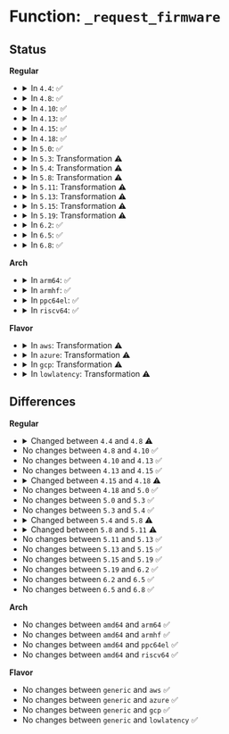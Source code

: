# Function: <code>_request_firmware</code>

## Status
<b>Regular</b>
<ul>
<li>
<details>
<summary>In <code>4.4</code>: ✅</summary>

```c
int _request_firmware(const struct firmware **firmware_p, const char *name, struct device *device, unsigned int opt_flags);
```

**Collision:** Unique Static

**Inline:** No

**Transformation:** False

**Instances:**

```
In drivers/base/firmware_class.c (ffffffff8155f340)
Location: drivers/base/firmware_class.c:1118
Inline: False
Direct callers:
  - drivers/base/firmware_class.c:request_firmware
  - drivers/base/firmware_class.c:request_firmware_direct
  - drivers/base/firmware_class.c:request_firmware_work_func
```
**Symbols:**

```
ffffffff8155f340-ffffffff8155fe31: _request_firmware (STB_LOCAL)
```
</details>
</li>
<li>
<details>
<summary>In <code>4.8</code>: ✅</summary>

```c
int _request_firmware(const struct firmware **firmware_p, const char *name, struct device *device, void *buf, size_t size, unsigned int opt_flags);
```

**Collision:** Unique Static

**Inline:** No

**Transformation:** False

**Instances:**

```
In drivers/base/firmware_class.c (ffffffff815b3920)
Location: drivers/base/firmware_class.c:1133
Inline: False
Direct callers:
  - drivers/base/firmware_class.c:request_firmware_work_func
  - drivers/base/firmware_class.c:request_firmware_into_buf
  - drivers/base/firmware_class.c:request_firmware_direct
  - drivers/base/firmware_class.c:request_firmware
```
**Symbols:**

```
ffffffff815b3920-ffffffff815b4451: _request_firmware (STB_LOCAL)
```
</details>
</li>
<li>
<details>
<summary>In <code>4.10</code>: ✅</summary>

```c
int _request_firmware(const struct firmware **firmware_p, const char *name, struct device *device, void *buf, size_t size, unsigned int opt_flags);
```

**Collision:** Unique Static

**Inline:** No

**Transformation:** False

**Instances:**

```
In drivers/base/firmware_class.c (ffffffff815e2ca0)
Location: drivers/base/firmware_class.c:1168
Inline: False
Direct callers:
  - drivers/base/firmware_class.c:request_firmware_work_func
  - drivers/base/firmware_class.c:request_firmware_into_buf
  - drivers/base/firmware_class.c:request_firmware_direct
  - drivers/base/firmware_class.c:request_firmware
```
**Symbols:**

```
ffffffff815e2ca0-ffffffff815e36f1: _request_firmware (STB_LOCAL)
```
</details>
</li>
<li>
<details>
<summary>In <code>4.13</code>: ✅</summary>

```c
int _request_firmware(const struct firmware **firmware_p, const char *name, struct device *device, void *buf, size_t size, unsigned int opt_flags);
```

**Collision:** Unique Static

**Inline:** No

**Transformation:** False

**Instances:**

```
In drivers/base/firmware_class.c (ffffffff815f7b30)
Location: drivers/base/firmware_class.c:1191
Inline: False
Direct callers:
  - drivers/base/firmware_class.c:request_firmware_work_func
  - drivers/base/firmware_class.c:request_firmware_into_buf
  - drivers/base/firmware_class.c:request_firmware_direct
  - drivers/base/firmware_class.c:request_firmware
```
**Symbols:**

```
ffffffff815f7b30-ffffffff815f83d8: _request_firmware (STB_LOCAL)
```
</details>
</li>
<li>
<details>
<summary>In <code>4.15</code>: ✅</summary>

```c
int _request_firmware(const struct firmware **firmware_p, const char *name, struct device *device, void *buf, size_t size, unsigned int opt_flags);
```

**Collision:** Unique Static

**Inline:** No

**Transformation:** False

**Instances:**

```
In drivers/base/firmware_class.c (ffffffff8165fad0)
Location: drivers/base/firmware_class.c:1198
Inline: False
Direct callers:
  - drivers/base/firmware_class.c:request_firmware_work_func
  - drivers/base/firmware_class.c:request_firmware_into_buf
  - drivers/base/firmware_class.c:request_firmware_direct
  - drivers/base/firmware_class.c:request_firmware
```
**Symbols:**

```
ffffffff8165fad0-ffffffff816603d7: _request_firmware (STB_LOCAL)
```
</details>
</li>
<li>
<details>
<summary>In <code>4.18</code>: ✅</summary>

```c
int _request_firmware(const struct firmware **firmware_p, const char *name, struct device *device, void *buf, size_t size, enum fw_opt opt_flags);
```

**Collision:** Unique Static

**Inline:** No

**Transformation:** False

**Instances:**

```
In drivers/base/firmware_loader/main.c (ffffffff8169a7e0)
Location: drivers/base/firmware_loader/main.c:559
Inline: False
Direct callers:
  - drivers/base/firmware_loader/main.c:request_firmware_work_func
  - drivers/base/firmware_loader/main.c:request_firmware_direct
  - drivers/base/firmware_loader/main.c:firmware_request_nowarn
  - drivers/base/firmware_loader/main.c:request_firmware
```
**Symbols:**

```
ffffffff8169a7e0-ffffffff8169ad62: _request_firmware (STB_LOCAL)
```
</details>
</li>
<li>
<details>
<summary>In <code>5.0</code>: ✅</summary>

```c
int _request_firmware(const struct firmware **firmware_p, const char *name, struct device *device, void *buf, size_t size, enum fw_opt opt_flags);
```

**Collision:** Unique Static

**Inline:** No

**Transformation:** False

**Instances:**

```
In drivers/base/firmware_loader/main.c (ffffffff816bb040)
Location: drivers/base/firmware_loader/main.c:567
Inline: False
Direct callers:
  - drivers/base/firmware_loader/main.c:request_firmware_work_func
  - drivers/base/firmware_loader/main.c:request_firmware_direct
  - drivers/base/firmware_loader/main.c:firmware_request_nowarn
  - drivers/base/firmware_loader/main.c:request_firmware
```
**Symbols:**

```
ffffffff816bb040-ffffffff816bb5e8: _request_firmware (STB_LOCAL)
```
</details>
</li>
<li>
<details>
<summary>In <code>5.3</code>: Transformation ⚠️</summary>

```c
int _request_firmware(const struct firmware **firmware_p, const char *name, struct device *device, void *buf, size_t size, enum fw_opt opt_flags);
```

**Collision:** Unique Static

**Inline:** No

**Transformation:** True

**Instances:**

```
In drivers/base/firmware_loader/main.c (0)
Location: drivers/base/firmware_loader/main.c:751
Inline: False
Direct callers:
  - drivers/base/firmware_loader/main.c:request_firmware_work_func
  - drivers/base/firmware_loader/main.c:request_firmware_direct
  - drivers/base/firmware_loader/main.c:firmware_request_nowarn
  - drivers/base/firmware_loader/main.c:request_firmware
```
**Symbols:**

```
ffffffff816f58d0-ffffffff816f5cdd: _request_firmware (STB_LOCAL)
ffffffff816f6079-ffffffff816f60bc: _request_firmware.cold (STB_LOCAL)
```
</details>
</li>
<li>
<details>
<summary>In <code>5.4</code>: Transformation ⚠️</summary>

```c
int _request_firmware(const struct firmware **firmware_p, const char *name, struct device *device, void *buf, size_t size, enum fw_opt opt_flags);
```

**Collision:** Unique Static

**Inline:** No

**Transformation:** True

**Instances:**

```
In drivers/base/firmware_loader/main.c (0)
Location: drivers/base/firmware_loader/main.c:751
Inline: False
Direct callers:
  - drivers/base/firmware_loader/main.c:request_firmware_work_func
  - drivers/base/firmware_loader/main.c:request_firmware_direct
  - drivers/base/firmware_loader/main.c:firmware_request_nowarn
  - drivers/base/firmware_loader/main.c:request_firmware
```
**Symbols:**

```
ffffffff81719cd0-ffffffff8171a0dd: _request_firmware (STB_LOCAL)
ffffffff8171a479-ffffffff8171a4bc: _request_firmware.cold (STB_LOCAL)
```
</details>
</li>
<li>
<details>
<summary>In <code>5.8</code>: Transformation ⚠️</summary>

```c
int _request_firmware(const struct firmware **firmware_p, const char *name, struct device *device, void *buf, size_t size, u32 opt_flags);
```

**Collision:** Unique Static

**Inline:** No

**Transformation:** True

**Instances:**

```
In drivers/base/firmware_loader/main.c (0)
Location: drivers/base/firmware_loader/main.c:755
Inline: False
Direct callers:
  - drivers/base/firmware_loader/main.c:cache_firmware
  - drivers/base/firmware_loader/main.c:request_firmware_work_func
  - drivers/base/firmware_loader/main.c:request_firmware_into_buf
  - drivers/base/firmware_loader/main.c:firmware_request_platform
  - drivers/base/firmware_loader/main.c:request_firmware_direct
  - drivers/base/firmware_loader/main.c:firmware_request_nowarn
```
**Symbols:**

```
ffffffff817d5e60-ffffffff817d5fe0: _request_firmware (STB_LOCAL)
ffffffff817d6414-ffffffff817d6433: _request_firmware.cold (STB_LOCAL)
```
</details>
</li>
<li>
<details>
<summary>In <code>5.11</code>: Transformation ⚠️</summary>

```c
int _request_firmware(const struct firmware **firmware_p, const char *name, struct device *device, void *buf, size_t size, size_t offset, u32 opt_flags);
```

**Collision:** Unique Static

**Inline:** No

**Transformation:** True

**Instances:**

```
In drivers/base/firmware_loader/main.c (0)
Location: drivers/base/firmware_loader/main.c:790
Inline: False
Direct callers:
  - drivers/base/firmware_loader/main.c:cache_firmware
  - drivers/base/firmware_loader/main.c:request_firmware_work_func
  - drivers/base/firmware_loader/main.c:request_partial_firmware_into_buf
  - drivers/base/firmware_loader/main.c:request_firmware_into_buf
  - drivers/base/firmware_loader/main.c:firmware_request_platform
  - drivers/base/firmware_loader/main.c:request_firmware_direct
  - drivers/base/firmware_loader/main.c:firmware_request_nowarn
```
**Symbols:**

```
ffffffff817ea880-ffffffff817eaa12: _request_firmware (STB_LOCAL)
ffffffff81c0f1d6-ffffffff81c0f1f0: _request_firmware.cold (STB_LOCAL)
```
</details>
</li>
<li>
<details>
<summary>In <code>5.13</code>: Transformation ⚠️</summary>

```c
int _request_firmware(const struct firmware **firmware_p, const char *name, struct device *device, void *buf, size_t size, size_t offset, u32 opt_flags);
```

**Collision:** Unique Static

**Inline:** No

**Transformation:** True

**Instances:**

```
In drivers/base/firmware_loader/main.c (0)
Location: drivers/base/firmware_loader/main.c:794
Inline: False
Direct callers:
  - drivers/base/firmware_loader/main.c:request_firmware_work_func
  - drivers/base/firmware_loader/main.c:request_partial_firmware_into_buf
  - drivers/base/firmware_loader/main.c:request_firmware_into_buf
  - drivers/base/firmware_loader/main.c:firmware_request_platform
  - drivers/base/firmware_loader/main.c:request_firmware_direct
  - drivers/base/firmware_loader/main.c:firmware_request_nowarn
```
**Symbols:**

```
ffffffff817cefd0-ffffffff817cf1a4: _request_firmware (STB_LOCAL)
ffffffff81c01347-ffffffff81c0136a: _request_firmware.cold (STB_LOCAL)
```
</details>
</li>
<li>
<details>
<summary>In <code>5.15</code>: Transformation ⚠️</summary>

```c
int _request_firmware(const struct firmware **firmware_p, const char *name, struct device *device, void *buf, size_t size, size_t offset, u32 opt_flags);
```

**Collision:** Unique Static

**Inline:** No

**Transformation:** True

**Instances:**

```
In drivers/base/firmware_loader/main.c (0)
Location: drivers/base/firmware_loader/main.c:793
Inline: False
Direct callers:
  - drivers/base/firmware_loader/main.c:request_firmware_work_func
  - drivers/base/firmware_loader/main.c:request_partial_firmware_into_buf
  - drivers/base/firmware_loader/main.c:request_firmware_into_buf
  - drivers/base/firmware_loader/main.c:firmware_request_platform
  - drivers/base/firmware_loader/main.c:request_firmware_direct
  - drivers/base/firmware_loader/main.c:firmware_request_nowarn
```
**Symbols:**

```
ffffffff818596c0-ffffffff818599bd: _request_firmware (STB_LOCAL)
ffffffff81d042c3-ffffffff81d04300: _request_firmware.cold (STB_LOCAL)
```
</details>
</li>
<li>
<details>
<summary>In <code>5.19</code>: Transformation ⚠️</summary>

```c
int _request_firmware(const struct firmware **firmware_p, const char *name, struct device *device, void *buf, size_t size, size_t offset, u32 opt_flags);
```

**Collision:** Unique Static

**Inline:** No

**Transformation:** True

**Instances:**

```
In drivers/base/firmware_loader/main.c (0)
Location: drivers/base/firmware_loader/main.c:796
Inline: False
Direct callers:
  - drivers/base/firmware_loader/main.c:request_firmware_work_func
  - drivers/base/firmware_loader/main.c:request_partial_firmware_into_buf
  - drivers/base/firmware_loader/main.c:request_firmware_into_buf
  - drivers/base/firmware_loader/main.c:firmware_request_platform
  - drivers/base/firmware_loader/main.c:request_firmware_direct
  - drivers/base/firmware_loader/main.c:firmware_request_nowarn
```
**Symbols:**

```
ffffffff819a01d0-ffffffff819a0589: _request_firmware (STB_LOCAL)
ffffffff81eccbf0-ffffffff81eccc64: _request_firmware.cold (STB_LOCAL)
```
</details>
</li>
<li>
<details>
<summary>In <code>6.2</code>: ✅</summary>

```c
int _request_firmware(const struct firmware **firmware_p, const char *name, struct device *device, void *buf, size_t size, size_t offset, u32 opt_flags);
```

**Collision:** Unique Static

**Inline:** No

**Transformation:** False

**Instances:**

```
In drivers/base/firmware_loader/main.c (ffffffff81b11d40)
Location: drivers/base/firmware_loader/main.c:796
Inline: False
Direct callers:
  - drivers/base/firmware_loader/main.c:request_firmware_work_func
  - drivers/base/firmware_loader/main.c:request_partial_firmware_into_buf
  - drivers/base/firmware_loader/main.c:request_firmware_into_buf
  - drivers/base/firmware_loader/main.c:firmware_request_platform
  - drivers/base/firmware_loader/main.c:request_firmware_direct
  - drivers/base/firmware_loader/main.c:firmware_request_nowarn
```
**Symbols:**

```
ffffffff81b11d40-ffffffff81b12119: _request_firmware (STB_LOCAL)
```
</details>
</li>
<li>
<details>
<summary>In <code>6.5</code>: ✅</summary>

```c
int _request_firmware(const struct firmware **firmware_p, const char *name, struct device *device, void *buf, size_t size, size_t offset, u32 opt_flags);
```

**Collision:** Unique Static

**Inline:** No

**Transformation:** False

**Instances:**

```
In drivers/base/firmware_loader/main.c (ffffffff81b60030)
Location: drivers/base/firmware_loader/main.c:849
Inline: False
Direct callers:
  - drivers/base/firmware_loader/main.c:request_firmware_work_func
  - drivers/base/firmware_loader/main.c:request_partial_firmware_into_buf
  - drivers/base/firmware_loader/main.c:request_firmware_into_buf
  - drivers/base/firmware_loader/main.c:firmware_request_platform
  - drivers/base/firmware_loader/main.c:request_firmware_direct
  - drivers/base/firmware_loader/main.c:firmware_request_nowarn
```
**Symbols:**

```
ffffffff81b60030-ffffffff81b6040c: _request_firmware (STB_LOCAL)
```
</details>
</li>
<li>
<details>
<summary>In <code>6.8</code>: ✅</summary>

```c
int _request_firmware(const struct firmware **firmware_p, const char *name, struct device *device, void *buf, size_t size, size_t offset, u32 opt_flags);
```

**Collision:** Unique Static

**Inline:** No

**Transformation:** False

**Instances:**

```
In drivers/base/firmware_loader/main.c (ffffffff81bb3a40)
Location: drivers/base/firmware_loader/main.c:850
Inline: False
Direct callers:
  - drivers/base/firmware_loader/main.c:request_firmware_work_func
  - drivers/base/firmware_loader/main.c:request_partial_firmware_into_buf
  - drivers/base/firmware_loader/main.c:request_firmware_into_buf
  - drivers/base/firmware_loader/main.c:firmware_request_platform
  - drivers/base/firmware_loader/main.c:request_firmware_direct
  - drivers/base/firmware_loader/main.c:firmware_request_nowarn
```
**Symbols:**

```
ffffffff81bb3a40-ffffffff81bb3e4c: _request_firmware (STB_LOCAL)
```
</details>
</li>
</ul>
<b>Arch</b>
<ul>
<li>
<details>
<summary>In <code>arm64</code>: ✅</summary>

```c
int _request_firmware(const struct firmware **firmware_p, const char *name, struct device *device, void *buf, size_t size, enum fw_opt opt_flags);
```

**Collision:** Unique Static

**Inline:** No

**Transformation:** False

**Instances:**

```
In drivers/base/firmware_loader/main.c (ffff80001090d438)
Location: drivers/base/firmware_loader/main.c:751
Inline: False
Direct callers:
  - drivers/base/firmware_loader/main.c:request_firmware_work_func
  - drivers/base/firmware_loader/main.c:request_firmware_direct
  - drivers/base/firmware_loader/main.c:firmware_request_nowarn
  - drivers/base/firmware_loader/main.c:request_firmware
```
**Symbols:**

```
ffff80001090d438-ffff80001090d88c: _request_firmware (STB_LOCAL)
```
</details>
</li>
<li>
<details>
<summary>In <code>armhf</code>: ✅</summary>

```c
int _request_firmware(const struct firmware **firmware_p, const char *name, struct device *device, void *buf, size_t size, enum fw_opt opt_flags);
```

**Collision:** Unique Static

**Inline:** No

**Transformation:** False

**Instances:**

```
In drivers/base/firmware_loader/main.c (c09f6444)
Location: drivers/base/firmware_loader/main.c:751
Inline: False
Direct callers:
  - drivers/base/firmware_loader/main.c:request_firmware_work_func
  - drivers/base/firmware_loader/main.c:request_firmware_direct
  - drivers/base/firmware_loader/main.c:firmware_request_nowarn
  - drivers/base/firmware_loader/main.c:request_firmware
```
**Symbols:**

```
c09f6444-c09f68a4: _request_firmware (STB_LOCAL)
```
</details>
</li>
<li>
<details>
<summary>In <code>ppc64el</code>: ✅</summary>

```c
int _request_firmware(const struct firmware **firmware_p, const char *name, struct device *device, void *buf, size_t size, enum fw_opt opt_flags);
```

**Collision:** Unique Static

**Inline:** No

**Transformation:** False

**Instances:**

```
In drivers/base/firmware_loader/main.c (c0000000009ad7c0)
Location: drivers/base/firmware_loader/main.c:751
Inline: False
Direct callers:
  - drivers/base/firmware_loader/main.c:request_firmware_work_func
  - drivers/base/firmware_loader/main.c:request_firmware_direct
  - drivers/base/firmware_loader/main.c:firmware_request_nowarn
  - drivers/base/firmware_loader/main.c:request_firmware
```
**Symbols:**

```
c0000000009ad7c0-c0000000009adeb0: _request_firmware (STB_LOCAL)
```
</details>
</li>
<li>
<details>
<summary>In <code>riscv64</code>: ✅</summary>

```c
int _request_firmware(const struct firmware **firmware_p, const char *name, struct device *device, void *buf, size_t size, enum fw_opt opt_flags);
```

**Collision:** Unique Static

**Inline:** No

**Transformation:** False

**Instances:**

```
In drivers/base/firmware_loader/main.c (ffffffe000591ee8)
Location: drivers/base/firmware_loader/main.c:751
Inline: False
Direct callers:
  - drivers/base/firmware_loader/main.c:request_firmware_work_func
  - drivers/base/firmware_loader/main.c:request_firmware_into_buf
  - drivers/base/firmware_loader/main.c:request_firmware_direct
  - drivers/base/firmware_loader/main.c:firmware_request_nowarn
  - drivers/base/firmware_loader/main.c:request_firmware
```
**Symbols:**

```
ffffffe000591ee8-ffffffe000592332: _request_firmware (STB_LOCAL)
```
</details>
</li>
</ul>
<b>Flavor</b>
<ul>
<li>
<details>
<summary>In <code>aws</code>: Transformation ⚠️</summary>

```c
int _request_firmware(const struct firmware **firmware_p, const char *name, struct device *device, void *buf, size_t size, enum fw_opt opt_flags);
```

**Collision:** Unique Static

**Inline:** No

**Transformation:** True

**Instances:**

```
In drivers/base/firmware_loader/main.c (0)
Location: drivers/base/firmware_loader/main.c:751
Inline: False
Direct callers:
  - drivers/base/firmware_loader/main.c:request_firmware_work_func
  - drivers/base/firmware_loader/main.c:request_firmware_direct
  - drivers/base/firmware_loader/main.c:firmware_request_nowarn
  - drivers/base/firmware_loader/main.c:request_firmware
```
**Symbols:**

```
ffffffff816e0000-ffffffff816e040d: _request_firmware (STB_LOCAL)
ffffffff816e07a9-ffffffff816e07ec: _request_firmware.cold (STB_LOCAL)
```
</details>
</li>
<li>
<details>
<summary>In <code>azure</code>: Transformation ⚠️</summary>

```c
int _request_firmware(const struct firmware **firmware_p, const char *name, struct device *device, void *buf, size_t size, enum fw_opt opt_flags);
```

**Collision:** Unique Static

**Inline:** No

**Transformation:** True

**Instances:**

```
In drivers/base/firmware_loader/main.c (0)
Location: drivers/base/firmware_loader/main.c:751
Inline: False
Direct callers:
  - drivers/base/firmware_loader/main.c:request_firmware_work_func
  - drivers/base/firmware_loader/main.c:request_firmware_direct
  - drivers/base/firmware_loader/main.c:firmware_request_nowarn
  - drivers/base/firmware_loader/main.c:request_firmware
```
**Symbols:**

```
ffffffff816ba640-ffffffff816baa4d: _request_firmware (STB_LOCAL)
ffffffff816bade9-ffffffff816bae2c: _request_firmware.cold (STB_LOCAL)
```
</details>
</li>
<li>
<details>
<summary>In <code>gcp</code>: Transformation ⚠️</summary>

```c
int _request_firmware(const struct firmware **firmware_p, const char *name, struct device *device, void *buf, size_t size, enum fw_opt opt_flags);
```

**Collision:** Unique Static

**Inline:** No

**Transformation:** True

**Instances:**

```
In drivers/base/firmware_loader/main.c (0)
Location: drivers/base/firmware_loader/main.c:751
Inline: False
Direct callers:
  - drivers/base/firmware_loader/main.c:request_firmware_work_func
  - drivers/base/firmware_loader/main.c:request_firmware_direct
  - drivers/base/firmware_loader/main.c:firmware_request_nowarn
  - drivers/base/firmware_loader/main.c:request_firmware
```
**Symbols:**

```
ffffffff8170d560-ffffffff8170db20: _request_firmware (STB_LOCAL)
ffffffff8170de50-ffffffff8170deb5: _request_firmware.cold (STB_LOCAL)
```
</details>
</li>
<li>
<details>
<summary>In <code>lowlatency</code>: Transformation ⚠️</summary>

```c
int _request_firmware(const struct firmware **firmware_p, const char *name, struct device *device, void *buf, size_t size, enum fw_opt opt_flags);
```

**Collision:** Unique Static

**Inline:** No

**Transformation:** True

**Instances:**

```
In drivers/base/firmware_loader/main.c (0)
Location: drivers/base/firmware_loader/main.c:751
Inline: False
Direct callers:
  - drivers/base/firmware_loader/main.c:request_firmware_work_func
  - drivers/base/firmware_loader/main.c:request_firmware_direct
  - drivers/base/firmware_loader/main.c:firmware_request_nowarn
  - drivers/base/firmware_loader/main.c:request_firmware
```
**Symbols:**

```
ffffffff81728340-ffffffff81728742: _request_firmware (STB_LOCAL)
ffffffff81728ae9-ffffffff81728b2c: _request_firmware.cold (STB_LOCAL)
```
</details>
</li>
</ul>

## Differences
<b>Regular</b>
<ul>
<li>
<details>
<summary>Changed between <code>4.4</code> and <code>4.8</code> ⚠️</summary>
<ul>
<li>
<b>Param added. </b>
<code>void *buf</code>
</li>
<li>
<b>Param added. </b>
<code>size_t size</code>
</li>
<li>
<b>Param reordered. </b>
<code>firmware_p, name, device, opt_flags</code> ➡️ <code>firmware_p, name, device, buf, size, opt_flags</code>
</li>
</ul>
</details>
</li>
<li>
No changes between <code>4.8</code> and <code>4.10</code> ✅
</li>
<li>
No changes between <code>4.10</code> and <code>4.13</code> ✅
</li>
<li>
No changes between <code>4.13</code> and <code>4.15</code> ✅
</li>
<li>
<details>
<summary>Changed between <code>4.15</code> and <code>4.18</code> ⚠️</summary>
<ul>
<li>
<b>Param type changed. </b>
<code>unsigned int opt_flags</code> ➡️ <code>enum fw_opt opt_flags</code>
</li>
</ul>
</details>
</li>
<li>
No changes between <code>4.18</code> and <code>5.0</code> ✅
</li>
<li>
No changes between <code>5.0</code> and <code>5.3</code> ✅
</li>
<li>
No changes between <code>5.3</code> and <code>5.4</code> ✅
</li>
<li>
<details>
<summary>Changed between <code>5.4</code> and <code>5.8</code> ⚠️</summary>
<ul>
<li>
<b>Param type changed. </b>
<code>enum fw_opt opt_flags</code> ➡️ <code>u32 opt_flags</code>
</li>
</ul>
</details>
</li>
<li>
<details>
<summary>Changed between <code>5.8</code> and <code>5.11</code> ⚠️</summary>
<ul>
<li>
<b>Param added. </b>
<code>size_t offset</code>
</li>
<li>
<b>Param reordered. </b>
<code>firmware_p, name, device, buf, size, opt_flags</code> ➡️ <code>firmware_p, name, device, buf, size, offset, opt_flags</code>
</li>
</ul>
</details>
</li>
<li>
No changes between <code>5.11</code> and <code>5.13</code> ✅
</li>
<li>
No changes between <code>5.13</code> and <code>5.15</code> ✅
</li>
<li>
No changes between <code>5.15</code> and <code>5.19</code> ✅
</li>
<li>
No changes between <code>5.19</code> and <code>6.2</code> ✅
</li>
<li>
No changes between <code>6.2</code> and <code>6.5</code> ✅
</li>
<li>
No changes between <code>6.5</code> and <code>6.8</code> ✅
</li>
</ul>
<b>Arch</b>
<ul>
<li>
No changes between <code>amd64</code> and <code>arm64</code> ✅
</li>
<li>
No changes between <code>amd64</code> and <code>armhf</code> ✅
</li>
<li>
No changes between <code>amd64</code> and <code>ppc64el</code> ✅
</li>
<li>
No changes between <code>amd64</code> and <code>riscv64</code> ✅
</li>
</ul>
<b>Flavor</b>
<ul>
<li>
No changes between <code>generic</code> and <code>aws</code> ✅
</li>
<li>
No changes between <code>generic</code> and <code>azure</code> ✅
</li>
<li>
No changes between <code>generic</code> and <code>gcp</code> ✅
</li>
<li>
No changes between <code>generic</code> and <code>lowlatency</code> ✅
</li>
</ul>
